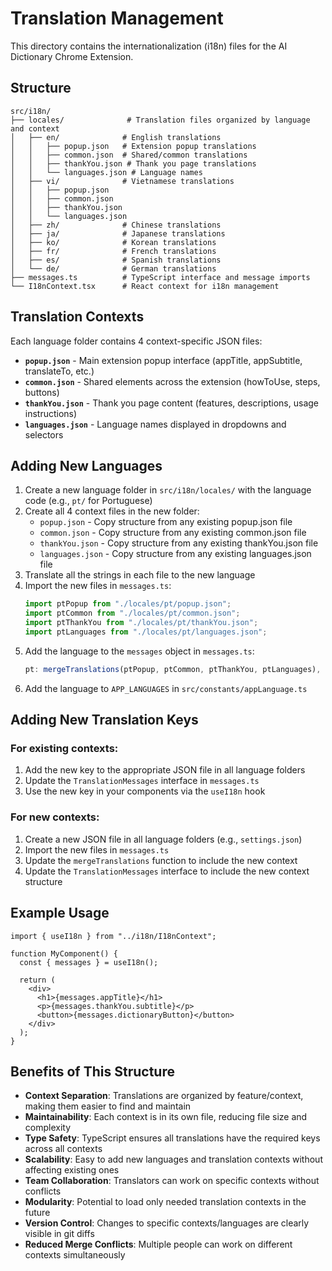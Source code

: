 # Translation Management

This directory contains the internationalization (i18n) files for the AI Dictionary Chrome Extension.

## Structure

```
src/i18n/
├── locales/              # Translation files organized by language and context
│   ├── en/              # English translations
│   │   ├── popup.json   # Extension popup translations
│   │   ├── common.json  # Shared/common translations
│   │   ├── thankYou.json # Thank you page translations
│   │   └── languages.json # Language names
│   ├── vi/              # Vietnamese translations
│   │   ├── popup.json
│   │   ├── common.json
│   │   ├── thankYou.json
│   │   └── languages.json
│   ├── zh/              # Chinese translations
│   ├── ja/              # Japanese translations
│   ├── ko/              # Korean translations
│   ├── fr/              # French translations
│   ├── es/              # Spanish translations
│   └── de/              # German translations
├── messages.ts          # TypeScript interface and message imports
└── I18nContext.tsx      # React context for i18n management
```

## Translation Contexts

Each language folder contains 4 context-specific JSON files:

- **`popup.json`** - Main extension popup interface (appTitle, appSubtitle, translateTo, etc.)
- **`common.json`** - Shared elements across the extension (howToUse, steps, buttons)
- **`thankYou.json`** - Thank you page content (features, descriptions, usage instructions)
- **`languages.json`** - Language names displayed in dropdowns and selectors

## Adding New Languages

1. Create a new language folder in `src/i18n/locales/` with the language code (e.g., `pt/` for Portuguese)
2. Create all 4 context files in the new folder:
   - `popup.json` - Copy structure from any existing popup.json file
   - `common.json` - Copy structure from any existing common.json file
   - `thankYou.json` - Copy structure from any existing thankYou.json file
   - `languages.json` - Copy structure from any existing languages.json file
3. Translate all the strings in each file to the new language
4. Import the new files in `messages.ts`:
   ```ts
   import ptPopup from "./locales/pt/popup.json";
   import ptCommon from "./locales/pt/common.json";
   import ptThankYou from "./locales/pt/thankYou.json";
   import ptLanguages from "./locales/pt/languages.json";
   ```
5. Add the language to the `messages` object in `messages.ts`:
   ```ts
   pt: mergeTranslations(ptPopup, ptCommon, ptThankYou, ptLanguages),
   ```
6. Add the language to `APP_LANGUAGES` in `src/constants/appLanguage.ts`

## Adding New Translation Keys

### For existing contexts:

1. Add the new key to the appropriate JSON file in all language folders
2. Update the `TranslationMessages` interface in `messages.ts`
3. Use the new key in your components via the `useI18n` hook

### For new contexts:

1. Create a new JSON file in all language folders (e.g., `settings.json`)
2. Import the new files in `messages.ts`
3. Update the `mergeTranslations` function to include the new context
4. Update the `TranslationMessages` interface to include the new context structure

## Example Usage

```tsx
import { useI18n } from "../i18n/I18nContext";

function MyComponent() {
  const { messages } = useI18n();

  return (
    <div>
      <h1>{messages.appTitle}</h1>
      <p>{messages.thankYou.subtitle}</p>
      <button>{messages.dictionaryButton}</button>
    </div>
  );
}
```

## Benefits of This Structure

- **Context Separation**: Translations are organized by feature/context, making them easier to find and maintain
- **Maintainability**: Each context is in its own file, reducing file size and complexity
- **Type Safety**: TypeScript ensures all translations have the required keys across all contexts
- **Scalability**: Easy to add new languages and translation contexts without affecting existing ones
- **Team Collaboration**: Translators can work on specific contexts without conflicts
- **Modularity**: Potential to load only needed translation contexts in the future
- **Version Control**: Changes to specific contexts/languages are clearly visible in git diffs
- **Reduced Merge Conflicts**: Multiple people can work on different contexts simultaneously
